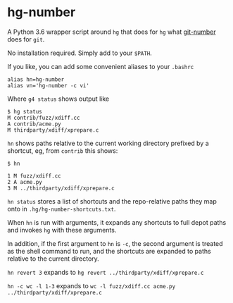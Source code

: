 # hg-number

A Python 3.6 wrapper script around `hg` that does for `hg` what
[git-number](https://github.com/holygeek/git-number) does for `git`.

No installation required. Simply add to your `$PATH`.

If you like, you can add some convenient aliases to your `.bashrc`

```shell
alias hn=hg-number
alias vn='hg-number -c vi'
```

Where `g4 status` shows output like

```shell
$ hg status
M contrib/fuzz/xdiff.cc
A contrib/acme.py
M thirdparty/xdiff/xprepare.c
```

`hn` shows paths relative to the current working directory prefixed by a
shortcut, eg, from `contrib` this shows:

```shell
$ hn

1 M fuzz/xdiff.cc
2 A acme.py
3 M ../thirdparty/xdiff/xprepare.c
```

`hn status` stores a list of shortcuts and the repo-relative paths they map onto in
`.hg/hg-number-shortcuts.txt`.

When `hn` is run with arguments, it expands any shortcuts to full depot paths
and invokes `hg` with these arguments.

In addition, if the first argument to `hn` is `-c`, the second argument is
treated as the shell command to run, and the shortcuts are expanded to paths
relative to the current directory.

`hn revert 3` expands to `hg revert ../thirdparty/xdiff/xprepare.c`

`hn -c wc -l 1-3` expands to `wc -l fuzz/xdiff.cc acme.py ../thirdparty/xdiff/xprepare.c`
